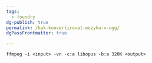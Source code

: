 ```yaml
---
tags:
  - foundry
dg-publish: true
permalink: /kak-konvertirovat-muzyku-v-ogg/
dgPassFrontmatter: true

---
```



```shell
ffmpeg -i <input> -vn -c:a libopus -b:a 320K <output>
```